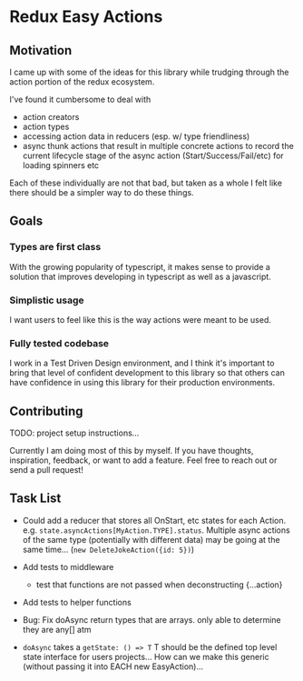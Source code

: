 # Redux Easy Actions

## Motivation
I came up with some of the ideas for this library while trudging
through the action portion of the redux ecosystem.

I've found it cumbersome to deal with 
- action creators
- action types
- accessing action data in reducers (esp. w/ type friendliness)
- async thunk actions that result in multiple concrete actions to record the current
  lifecycle stage of the async action (Start/Success/Fail/etc) for loading spinners etc
  
Each of these individually are not that bad, but taken as a whole I felt
like there should be a simpler way to do these things.


## Goals

### Types are first class

With the growing popularity of typescript, it makes sense to provide a solution that
improves developing in typescript as well as a javascript.

### Simplistic usage

I want users to feel like this is the way actions were meant to be used.

### Fully tested codebase

I work in a Test Driven Design environment, and I think it's important to bring that level 
of confident development to this library so that others can have confidence in using this 
library for their production environments.

## Contributing

TODO: project setup instructions...

Currently I am doing most of this by myself. If you have thoughts, inspiration, feedback, or
want to add a feature. Feel free to reach out or send a pull request!


## Task List

- Could add a reducer that stores all OnStart, etc states for each Action. 
e.g. `state.asyncActions[MyAction.TYPE].status`.
Multiple async actions of the same type (potentially with different data) may be going at the same time... (`new DeleteJokeAction({id: 5})`)
 
- Add tests to middleware
    - test that functions are not passed when deconstructing {...action}
- Add tests to helper functions

- Bug: Fix doAsync return types that are arrays. only able to determine they are any[] atm

- `doAsync` takes a `getState: () => T` T should be the defined top level state interface for
  users projects... How can we make this generic (without passing it into EACH new EasyAction)...
